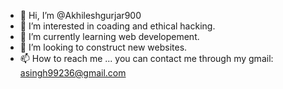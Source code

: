 - 👋 Hi, I’m @Akhileshgurjar900
- 👀 I’m interested in coading and ethical hacking.
- 🌱 I’m currently learning web developement.
- 💞️ I’m looking to construct new websites.
- 📫 How to reach me ... you can contact me through my gmail: asingh99236@gmail.com

<!---
Akhileshgurjar900/Akhileshgurjar900 is a ✨ special ✨ repository because its `README.md` (this file) appears on your GitHub profile.
You can click the Preview link to take a look at your changes.
--->
